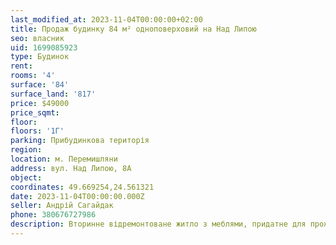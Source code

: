 ```yaml
---
last_modified_at: 2023-11-04T00:00:00+02:00
title: Продаж будинку 84 м² одноповерховий на Над Липою
seo: власник
uid: 1699085923
type: Будинок
rent:
rooms: '4'
surface: '84'
surface_land: '817'
price: $49000
price_sqmt:
floor:
floors: '1Г'
parking: Прибудинкова територія
region:
location: м. Перемишляни
address: вул. Над Липою, 8А
object:
coordinates: 49.669254,24.561321
date: 2023-11-04T00:00:00.000Z
seller: Андрій Сагайдак
phone: 380676727986
description: Вторинне відремонтоване житло з меблями, придатне для проживання
---
```

